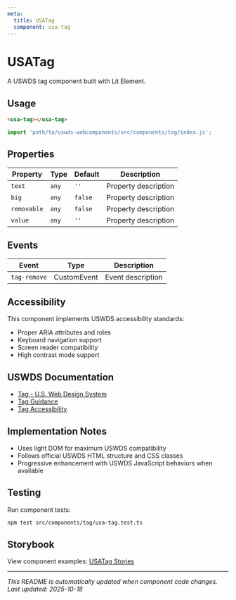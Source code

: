 ```yaml
---
meta:
  title: USATag
  component: usa-tag
---
```


# USATag

A USWDS tag component built with Lit Element.

## Usage

```html
<usa-tag></usa-tag>
```

```javascript
import 'path/to/uswds-webcomponents/src/components/tag/index.js';
```

## Properties

| Property | Type | Default | Description |
|----------|------|---------|-------------|
| `text` | `any` | `''` | Property description |
| `big` | `any` | `false` | Property description |
| `removable` | `any` | `false` | Property description |
| `value` | `any` | `''` | Property description |

## Events

| Event | Type | Description |
|-------|------|-------------|
| `tag-remove` | CustomEvent | Event description |

## Accessibility

This component implements USWDS accessibility standards:

- Proper ARIA attributes and roles
- Keyboard navigation support
- Screen reader compatibility
- High contrast mode support

## USWDS Documentation

- [Tag - U.S. Web Design System](https://designsystem.digital.gov/components/tag/)
- [Tag Guidance](https://designsystem.digital.gov/components/tag/#guidance)
- [Tag Accessibility](https://designsystem.digital.gov/components/tag/#accessibility)

## Implementation Notes

- Uses light DOM for maximum USWDS compatibility
- Follows official USWDS HTML structure and CSS classes
- Progressive enhancement with USWDS JavaScript behaviors when available

## Testing

Run component tests:

```bash
npm test src/components/tag/usa-tag.test.ts
```

## Storybook

View component examples: [USATag Stories](http://localhost:6006/?path=/story/components-tag)

---

_This README is automatically updated when component code changes._
_Last updated: 2025-10-18_
